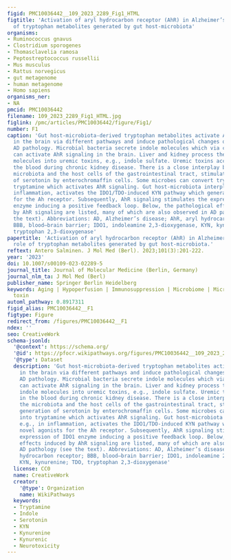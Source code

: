 ```yaml
---
figid: PMC10036442__109_2023_2289_Fig1_HTML
figtitle: 'Activation of aryl hydrocarbon receptor (AhR) in Alzheimer’s disease: role
  of tryptophan metabolites generated by gut host-microbiota'
organisms:
- Ruminococcus gnavus
- Clostridium sporogenes
- Thomasclavelia ramosa
- Peptostreptococcus russellii
- Mus musculus
- Rattus norvegicus
- gut metagenome
- human metagenome
- Homo sapiens
organisms_ner:
- NA
pmcid: PMC10036442
filename: 109_2023_2289_Fig1_HTML.jpg
figlink: /pmc/articles/PMC10036442/figure/Fig1/
number: F1
caption: 'Gut host-microbiota-derived tryptophan metabolites activate AhR signaling
  in the brain via different pathways and induce pathological changes observed in
  AD pathology. Microbial bacteria secrete indole molecules which via circulation
  can activate AhR signaling in the brain. Liver and kidney process the secreted indole
  molecules into uremic toxins, e.g., indole sulfate. Uremic toxins accumulate in
  the blood during chronic kidney disease. There is a close interplay between the
  microbiota and the host cells of the gastrointestinal tract, stimulating the generation
  of serotonin by enterochromaffin cells. Some microbes can convert tryptophan into
  tryptamine which activates AhR signaling. Gut host-microbiota interplay, e.g., in
  inflammation, activates the IDO1/TDO-induced KYN pathway which generates novel agonists
  for the Ah receptor. Subsequently, AhR signaling stimulates the expression of IDO1
  enzyme inducing a positive feedback loop. Below, the pathological effects induced
  by AhR signaling are listed, many of which are also observed in AD pathology (see
  the text). Abbreviations: AD, Alzheimer’s disease; AhR, aryl hydrocarbon receptor;
  BBB, blood–brain barrier; IDO1, indoleamine 2,3-dioxygenase, KYN, kynurenine; TDO,
  tryptophan 2,3-dioxygenase'
papertitle: 'Activation of aryl hydrocarbon receptor (AhR) in Alzheimer’s disease:
  role of tryptophan metabolites generated by gut host-microbiota.'
reftext: Antero Salminen. J Mol Med (Berl). 2023;101(3):201-222.
year: '2023'
doi: 10.1007/s00109-023-02289-5
journal_title: Journal of Molecular Medicine (Berlin, Germany)
journal_nlm_ta: J Mol Med (Berl)
publisher_name: Springer Berlin Heidelberg
keywords: Aging | Hypoperfusion | Immunosuppression | Microbiome | Microflora | Uremic
  toxin
automl_pathway: 0.8917311
figid_alias: PMC10036442__F1
figtype: Figure
redirect_from: /figures/PMC10036442__F1
ndex: ''
seo: CreativeWork
schema-jsonld:
  '@context': https://schema.org/
  '@id': https://pfocr.wikipathways.org/figures/PMC10036442__109_2023_2289_Fig1_HTML.html
  '@type': Dataset
  description: 'Gut host-microbiota-derived tryptophan metabolites activate AhR signaling
    in the brain via different pathways and induce pathological changes observed in
    AD pathology. Microbial bacteria secrete indole molecules which via circulation
    can activate AhR signaling in the brain. Liver and kidney process the secreted
    indole molecules into uremic toxins, e.g., indole sulfate. Uremic toxins accumulate
    in the blood during chronic kidney disease. There is a close interplay between
    the microbiota and the host cells of the gastrointestinal tract, stimulating the
    generation of serotonin by enterochromaffin cells. Some microbes can convert tryptophan
    into tryptamine which activates AhR signaling. Gut host-microbiota interplay,
    e.g., in inflammation, activates the IDO1/TDO-induced KYN pathway which generates
    novel agonists for the Ah receptor. Subsequently, AhR signaling stimulates the
    expression of IDO1 enzyme inducing a positive feedback loop. Below, the pathological
    effects induced by AhR signaling are listed, many of which are also observed in
    AD pathology (see the text). Abbreviations: AD, Alzheimer’s disease; AhR, aryl
    hydrocarbon receptor; BBB, blood–brain barrier; IDO1, indoleamine 2,3-dioxygenase,
    KYN, kynurenine; TDO, tryptophan 2,3-dioxygenase'
  license: CC0
  name: CreativeWork
  creator:
    '@type': Organization
    name: WikiPathways
  keywords:
  - Tryptamine
  - Indole
  - Serotonin
  - KYN
  - Kynurenine
  - Kynurenic
  - Neurotoxicity
---
```


